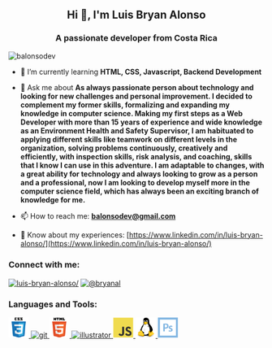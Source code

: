 <h2 align="center">Hi 👋, I'm Luis Bryan Alonso</h1>
<h3 align="center">A passionate developer from Costa Rica</h3>

<p align="left"> <img src="https://komarev.com/ghpvc/?username=balonsodev&label=Profile%20views&color=0e75b6&style=flat" alt="balonsodev" /> </p>

- 🌱 I’m currently learning 
  **HTML, CSS, Javascript, Backend Development**

- 💬 Ask me about 
  **As always passionate person about technology and looking for new challenges and personal improvement. I decided to complement my former skills, formalizing and expanding my knowledge in computer science. Making my first steps as a Web Developer with more than 15 years of experience and wide knowledge as an Environment Health and Safety Supervisor, I am habituated to applying different skills like teamwork on different levels in the organization, solving problems continuously, creatively and efficiently, with inspection skills, risk analysis, and coaching, skills that I know I can use in this adventure. I am adaptable to changes, with a great ability for technology and always looking to grow as a person and a professional, now I am looking to develop myself more in the computer science field, which has always been an exciting branch of knowledge for me.**

- 📫 How to reach me:  **balonsodev@gmail.com**

- 📄 Know about my experiences:
   [https://www.linkedin.com/in/luis-bryan-alonso/](https://www.linkedin.com/in/luis-bryan-alonso/)

<h3 align="left">Connect with me:</h3>
<p align="left">
<a href="https://linkedin.com/in/luis-bryan-alonso/" target="blank"><img align="center" src="https://raw.githubusercontent.com/rahuldkjain/github-profile-readme-generator/master/src/images/icons/Social/linked-in-alt.svg" alt="luis-bryan-alonso/" height="30" width="40" /></a>
<a href="https://www.hackerrank.com/@bryanal" target="blank"><img align="center" src="https://raw.githubusercontent.com/rahuldkjain/github-profile-readme-generator/master/src/images/icons/Social/hackerrank.svg" alt="@bryanal" height="30" width="40" /></a>
</p>

<h3 align="left">Languages and Tools:</h3>
<p align="left"> <a href="https://www.w3schools.com/css/" target="_blank" rel="noreferrer"> <img src="https://raw.githubusercontent.com/devicons/devicon/master/icons/css3/css3-original-wordmark.svg" alt="css3" width="40" height="40"/> </a> <a href="https://git-scm.com/" target="_blank" rel="noreferrer"> <img src="https://www.vectorlogo.zone/logos/git-scm/git-scm-icon.svg" alt="git" width="40" height="40"/> </a> <a href="https://www.w3.org/html/" target="_blank" rel="noreferrer"> <img src="https://raw.githubusercontent.com/devicons/devicon/master/icons/html5/html5-original-wordmark.svg" alt="html5" width="40" height="40"/> </a> <a href="https://www.adobe.com/in/products/illustrator.html" target="_blank" rel="noreferrer"> <img src="https://www.vectorlogo.zone/logos/adobe_illustrator/adobe_illustrator-icon.svg" alt="illustrator" width="40" height="40"/> </a> <a href="https://developer.mozilla.org/en-US/docs/Web/JavaScript" target="_blank" rel="noreferrer"> <img src="https://raw.githubusercontent.com/devicons/devicon/master/icons/javascript/javascript-original.svg" alt="javascript" width="40" height="40"/> </a> <a href="https://www.linux.org/" target="_blank" rel="noreferrer"> <img src="https://raw.githubusercontent.com/devicons/devicon/master/icons/linux/linux-original.svg" alt="linux" width="40" height="40"/> </a> <a href="https://www.photoshop.com/en" target="_blank" rel="noreferrer"> <img src="https://raw.githubusercontent.com/devicons/devicon/master/icons/photoshop/photoshop-line.svg" alt="photoshop" width="40" height="40"/> </a> </p>


